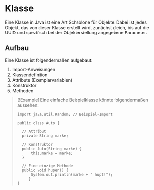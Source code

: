 # Klasse
Eine Klasse in Java ist eine Art Schablone für Objekte.
Dabei ist jedes Objekt, das von dieser Klasse erstellt wird, zunächst gleich, bis auf die UUID und spezifisch bei der Objekterstellung angegebene Parameter.

## Aufbau
Eine Klasse ist folgendermaßen aufgebaut: 
1. Import-Anweisungen
2. Klassendefinition
3. Attribute (Exemplarvariablen)
4. Konstruktor
5. Methoden

>[!Example]
>Eine einfache Beispielklasse könnte folgendermaßen aussehen:
>```
>import java.util.Random; // Beispiel-Import
>
>public class Auto {
>
>	// Attribut
>	private String marke;
>	
>	// Konstruktor
>	public Auto(String marke) {
>		this.marke = marke;
>	}
>	
>	// Eine einzige Methode
>	public void hupen() {
>	    System.out.println(marke + " hupt!");
>	   }
>}
>```



